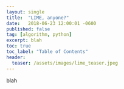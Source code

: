 ```yaml
---
layout: single
title:  "LIME, anyone?"
date:   2018-06-23 12:00:01 -0600
published: false
tag: [algorithm, python]
excerpt: blah
toc: true
toc_label: "Table of Contents"
header:
  teaser: /assets/images/lime_teaser.jpeg
---
```


blah

